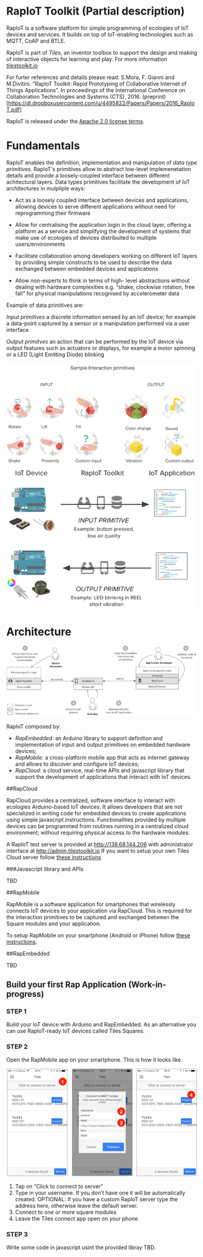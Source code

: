 # RapIoT Toolkit (Partial description)

RapIoT is a software platform for simple programming of ecologies of IoT devices and services. It builds on top of IoT-enabling technologies such as MQTT, CoAP and BTLE.

RapIoT is part of *Tiles*, an inventor toolbox to support the design and making of interactive objects for learning and play. For more information [tilestoolkit.io](http://tilestoolkit.io)

For furter references and details please read:
S.Mora, F. Gianni and M.Divitini. “RapIoT Toolkit: Rapid Prototyping of Collaborative Internet of Things Applications”. In proceedings of the International Conference on Collaboration Technologies and Systems (CTS), 2016. (preprint)[https://dl.dropboxusercontent.com/u/4495822/Papers/Papers/2016_RapIoT.pdf]

RapIoT is released under the [Apache 2.0 license terms](https://tldrlegal.com/license/apache-license-2.0-(apache-2.0)).

# Fundamentals

RapIoT enables the definition, implementation and manipulation of *data type primitives*. RapIoT's primitives allow to abstract low-level implemenetation details and provide a loosely-coupled interface between different achitectural layers. Data types primitives facilitate the development of IoT architectures in mulpliple ways:

- Act as a loosely coupled interface between devices and applications, allowing devices to serve different applications without need for reprogramming their firmware

- Allow for centralising the application login in the cloud layer, offering a platform as a service and simplifying the development of systems that make use of ecologies of devices distribuited to multiple users/environments

- Facilitate collaboration among developers working on different IoT layers by providing simple constructs to be used to describe the data exchanged between embedded devices and applications

- Allow non-experts to think in terms of high- level abstractions without dealing with hardware complexities e.g. “shake, clockwise rotation, free fall” for physical manipulations recognised by accelerometer data

Example of data primitives are:

*Input primitives* a discrete information sensed by an IoT device; for example a data-point captured by a sensor or a manipulation performed via a user interface

*Output primitves* an action that can be performed by the IoT device via output features such as actuators or displays, for example a motor spinning or a LED (Light Emitting Diode) blinking

![Interaction Primitive](imgs/primitives.png)
![Interaction Primitive](imgs/primitives2.png)

# Architecture 

![RapIoT Framework](imgs/framework.png)

RapIoT composed by:
* *RapEmbedded:* an Arduino library to support definition and implementation of input and output primitives on embedded hardware devices;
* *RapMobile:* a cross-platform mobile app that acts as internet gateway and allows to discover and configure IoT devices;
* *RapCloud:* a cloud service, real-time APIs and javascript library that support the development of applications that interact with IoT devices.

##RapCloud

RapCloud provides a centralized, software interface to interact with ecologies Arduino-based IoT devices. It allows developers that are not specialized in writing code for embedded devices to create applications using simple javascript instructions. Functionalities provided by multiple devices can be programmed from routines running in a centralized cloud environment; without requiring physical access to the hardware modules. 

A RapIoT test server is provided at http://138.68.144.206 with administrator interface at http://admin.tilestoolkit.io
If you want to setup your own Tiles Cloud server follow [these instructions](./CLOUD)

###Javascript library and APIs

TBD

##RapMobile

RapMobile is a software application for smartphones that wirelessly connects IoT devices to your application via RapCloud. This is required for the interaction primitives to be captured and exchanged between the Square modules and your application. 

To setup RapMobile on your smartphone (Android or iPhone) follow [these instructions](./MOBILE). 

##RapEmbedded

TBD

## Build your first Rap Application (Work-in-progress)

### STEP 1

Build your IoT device with Arduino and RapEmbedded. As an alternative you can use RapIoT-ready IoT devices called Tiles Squares.

### STEP 2 

Open the RapMobile app on your smartphone. This is how it looks like.

![Tiles Connect App](imgs/tiles_connect.png)

1. Tap on “Click to connect to server” 
2. Type in your  username. If you don’t have one it will be automatically created. OPTIONAL: If you have a custom RapIoT server type the address here, otherwise leave the default server.
3. Connect to one or more square modules
4. Leave the Tiles connect app open on your phone

### STEP 3

Write some code in javascript usint the provided libray TBD.
